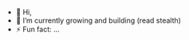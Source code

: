 - 👋 Hi, 
- 🌱 I’m currently growing and building (read stealth)
- ⚡ Fun fact: ...

<!---
license-cloud/license-cloud is a ✨ special ✨ repository because its `README.md` (this file) appears on your GitHub profile.
You can click the Preview link to take a look at your changes.
--->

